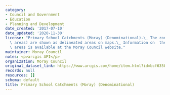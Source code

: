 ```yaml
---
category:
- Council and Government
- Education
- Planning and Development
date_created: '2017-07-10'
date_updated: '2020-11-30'
license: "Primary School Catchments (Moray) (Denominational).\_ The zones  (catchment\
  \ areas) are shown as delineated areas on maps.\_ Information on  these catchment\
  \ areas is available at the Moray Council website."
maintainer: Moray Council
notes: <p>arcgis API</p>
organization: Moray Council
original_dataset_link: https://www.arcgis.com/home/item.html?id=bcf635b45e9044b0ab64343f503228d5
records: null
resources: []
schema: default
title: Primary School Catchments (Moray) (Denominational)
---
```

